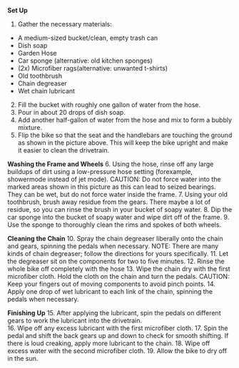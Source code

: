 **Set Up**
1. Gather the necessary materials:
* A medium-sized bucket/clean, empty trash can
* Dish soap
* Garden Hose
* Car sponge (alternative: old kitchen sponges)
* (2x) Microfiber rags(alternative: unwanted t-shirts)
* Old toothbrush
* Chain degreaser
* Wet chain lubricant

2. Fill the bucket with roughly one gallon of water from the hose.
3. Pour in about 20 drops of dish soap.
4. Add another half-gallon of water from the hose and mix to form a bubbly mixture.
5. Flip the bike so that the seat and the handlebars are touching the ground as shown in the picture above. This will keep the bike upright and make it easier to clean the drivetrain.

**Washing the Frame and Wheels**
6\. Using the hose, rinse off any large buildups of dirt using a low-pressure hose setting (forexample, showermode instead of jet mode). CAUTION: Do not force water into the marked areas shown in this picture as this can lead to seized bearings. They can be wet, but do not force water inside the frame.
7\. Using your old toothbrush, brush away residue from the gears. There maybe a lot of residue, so you can rinse the brush in your bucket of soapy water.
8\. Dip the car sponge into the bucket of soapy water and wipe dirt off of the frame.
9\. Use the sponge to thoroughly clean the rims and spokes of both wheels.

**Cleaning the Chain**
10\. Spray the chain degreaser liberally onto the chain and gears, spinning the pedals when necessary. NOTE: There are many kinds of chain degreaser; follow the directions for yours specifically.
11\. Let the degreaser sit on the components for two to five minutes.
12\. Rinse the whole bike off completely with the hose
13\. Wipe the chain dry with the first microfiber cloth. Hold the cloth on the chain and turn the pedals. CAUTION: Keep your fingers out of moving components to avoid pinch points.
14\. Apply one drop of wet lubricant to each link of the chain, spinning the pedals when necessary.
 
**Finishing Up**
15\. After applying the lubricant, spin the pedals on different gears to work the lubricant into the drivetrain.\
16\. Wipe off any excess lubricant with the first microfiber cloth.
17\. Spin the pedal and shift the back gears up and down to check for smooth shifting. If there is loud creaking, apply more lubricant to the chain.
18\. Wipe off excess water with the second microfiber cloth.
19\. Allow the bike to dry off in the sun.
